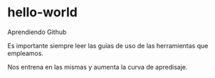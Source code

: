 # hello-world
Aprendiendo Github

Es importante siempre leer las guías de uso de las herramientas que empleamos.

Nos entrena en las mismas y aumenta la curva de apredisaje.

